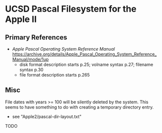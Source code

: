 ﻿# UCSD Pascal Filesystem for the Apple II #

## Primary References ##

 - _Apple Pascal Operating System Reference Manual_
   https://archive.org/details/Apple_Pascal_Operating_System_Reference_Manual/mode/1up
   - disk format description starts p.25; volname syntax p.27; filename syntax p.30
   - file format description starts p.265

## Misc ##

File dates with years >= 100 will be silently deleted by the system.  This seems to
have something to do with creating a temporary directory entry.

- see "Apple2/pascal-dir-layout.txt"


TODO
